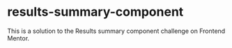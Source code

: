 # results-summary-component
This is a solution to the Results summary component challenge on Frontend Mentor.
